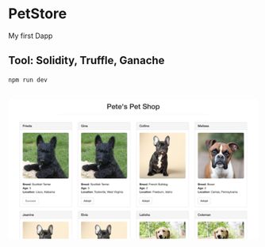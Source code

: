 # PetStore
My first Dapp
## Tool: Solidity, Truffle, Ganache

```
npm run dev
```

<br>
<img src='https://github.com/issacto/PetStore/blob/master/example.png' width="700">
